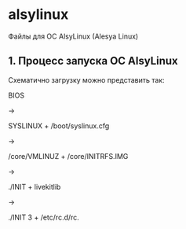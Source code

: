 # alsylinux
Файлы для ОС AlsyLinux (Alesya Linux)

## 1. Процесс запуска ОС AlsyLinux

Схематично загрузку можно представить так:

  BIOS
   
   ->
   
  SYSLINUX
  +
  /boot/syslinux.cfg
  
   ->
   
  /core/VMLINUZ
  +
  /core/INITRFS.IMG
  
   ->
  
  ./INIT
  +
  livekitlib
  
   ->
   
  ./INIT 3
  +
  /etc/rc.d/rc.

